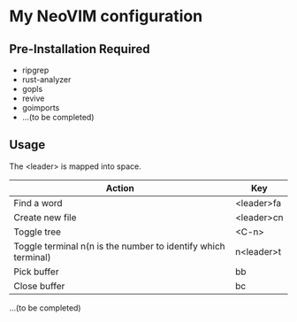 # My NeoVIM configuration

## Pre-Installation Required
* ripgrep
* rust-analyzer
* gopls
* revive
* goimports
* ...(to be completed)

## Usage
The \<leader\> is mapped into space.

| Action | Key |
| --- | --- |
| Find a word | \<leader\>fa |
| Create new file | \<leader\>cn |
| Toggle tree | \<C-n\> |
| Toggle terminal n(n is the number to identify which terminal) | n\<leader\>t |
| Pick buffer | bb |
| Close buffer | bc |
...(to be completed)
